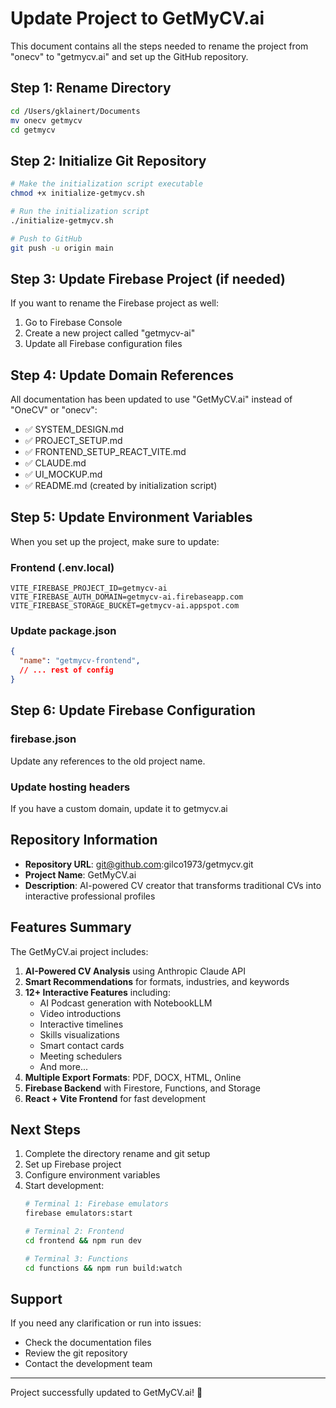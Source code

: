 # Update Project to GetMyCV.ai

This document contains all the steps needed to rename the project from "onecv" to "getmycv.ai" and set up the GitHub repository.

## Step 1: Rename Directory

```bash
cd /Users/gklainert/Documents
mv onecv getmycv
cd getmycv
```

## Step 2: Initialize Git Repository

```bash
# Make the initialization script executable
chmod +x initialize-getmycv.sh

# Run the initialization script
./initialize-getmycv.sh

# Push to GitHub
git push -u origin main
```

## Step 3: Update Firebase Project (if needed)

If you want to rename the Firebase project as well:

1. Go to Firebase Console
2. Create a new project called "getmycv-ai" 
3. Update all Firebase configuration files

## Step 4: Update Domain References

All documentation has been updated to use "GetMyCV.ai" instead of "OneCV" or "onecv":

- ✅ SYSTEM_DESIGN.md
- ✅ PROJECT_SETUP.md  
- ✅ FRONTEND_SETUP_REACT_VITE.md
- ✅ CLAUDE.md
- ✅ UI_MOCKUP.md
- ✅ README.md (created by initialization script)

## Step 5: Update Environment Variables

When you set up the project, make sure to update:

### Frontend (.env.local)
```
VITE_FIREBASE_PROJECT_ID=getmycv-ai
VITE_FIREBASE_AUTH_DOMAIN=getmycv-ai.firebaseapp.com
VITE_FIREBASE_STORAGE_BUCKET=getmycv-ai.appspot.com
```

### Update package.json
```json
{
  "name": "getmycv-frontend",
  // ... rest of config
}
```

## Step 6: Update Firebase Configuration

### firebase.json
Update any references to the old project name.

### Update hosting headers
If you have a custom domain, update it to getmycv.ai

## Repository Information

- **Repository URL**: git@github.com:gilco1973/getmycv.git
- **Project Name**: GetMyCV.ai
- **Description**: AI-powered CV creator that transforms traditional CVs into interactive professional profiles

## Features Summary

The GetMyCV.ai project includes:

1. **AI-Powered CV Analysis** using Anthropic Claude API
2. **Smart Recommendations** for formats, industries, and keywords
3. **12+ Interactive Features** including:
   - AI Podcast generation with NotebookLLM
   - Video introductions
   - Interactive timelines
   - Skills visualizations
   - Smart contact cards
   - Meeting schedulers
   - And more...
4. **Multiple Export Formats**: PDF, DOCX, HTML, Online
5. **Firebase Backend** with Firestore, Functions, and Storage
6. **React + Vite Frontend** for fast development

## Next Steps

1. Complete the directory rename and git setup
2. Set up Firebase project
3. Configure environment variables
4. Start development:
   ```bash
   # Terminal 1: Firebase emulators
   firebase emulators:start
   
   # Terminal 2: Frontend
   cd frontend && npm run dev
   
   # Terminal 3: Functions
   cd functions && npm run build:watch
   ```

## Support

If you need any clarification or run into issues:
- Check the documentation files
- Review the git repository
- Contact the development team

---

Project successfully updated to GetMyCV.ai! 🚀